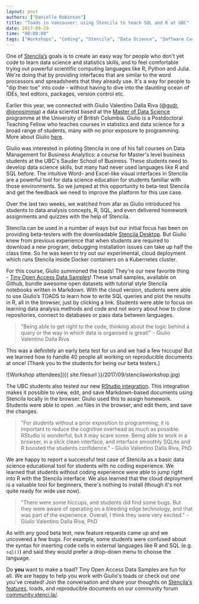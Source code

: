 ```yaml
---
layout: post
authors: ["Danielle Robinson"]
title: "Toads in Vancouver: using Stencila to teach SQL and R at UBC"
date: 2017-09-29
time: "00:00:00"
tags: ["Workshops", "Coding", "Stencila", "Data Science", "Software Carpentry"] 
---
```


One of [Stencila’s](https://stenci.la/) goals is to create an easy way for people who don't yet code to learn 
data science and statistics skills, and to feel comfortable trying out powerful scientific computing languages 
like R, Python and Julia. We're doing that by providing interfaces that are similar to the word processors and 
spreadsheets that they already use. It's a way for people to "dip their toe" into code - without having 
to dive into the daunting ocean of IDEs, text editors, packages, version control etc.

Earlier this year, we connected with Giulio Valentino 
Dalla Riva ([@gvdr](https://github.com/gvdr), [@ipnosimmia](https://twitter.com/ipnosimmia)) a data scientist 
based at the [Master of Data Science](https://masterdatascience.science.ubc.ca) programme at the University of British Columbia. Giulio is a Postdoctoral Teaching Fellow who teaches courses in statistics and data science for a broad range of students, many with no prior exposure to programming. More about Giulio [here](http://gvdallariva.net/about/). 

Giulio was interested in piloting Stencila in one of his fall courses on Data Management for Business Analytics: a 
course for Master's level business students at the UBC's Sauder School of Business. These students need to develop 
data science skills, but many had never used languages like R and SQL before. The intuitive Word- and Excel-like 
visual interfaces in Stencila are a powerful tool for data science education for students familiar with those 
environments. So we jumped at this opportunity to beta-test Stencila and get the feedback we need to improve the 
platform for this use case.

Over the last two weeks, we watched from afar as Giulio introduced his students to data analysis concepts, 
R, SQL, and even delivered homework assignments and quizzes with the help of Stencila.

Stencila can be used in a number of ways but our initial focus has been on providing beta-testers 
with the downloadable [Stencila Desktop](https://github.com/stencila/desktop#readme). But Giulio 
knew from previous experience that when students are required to download a new program, debugging installation 
issues can take up half the class time. So he was keen to try out our experimental, cloud deployment 
which runs Stencila inside Docker containers on a Kubernetes cluster.

For this course, Giulio summoned the toads! They're our new favorite 
thing - [Tiny Open Access Data Samples](https://github.com/gvdr/toads)! These small samples, available on 
Github, bundle awesome open datasets with tutorial style Stencila notebooks written in Markdown. With the 
cloud version, students were able to use Giulio’s TOADS to learn how to write SQL queries and plot the 
results in R, all in the browser, just by clicking a link. Students were able to focus on learning data 
analysis methods and code and not worry about how to clone repositories, connect to databases or pass data 
between languages.

> "Being able to get right to the code, thinking about the logic behind a query or 
the way in which data is organised is great!" - Giulio Valentino Dalla Riva


This was a definitely an early beta test for us and we had a few hiccups! But we learned how to handle 
40 people all working on reproducible documents at once! (Thank you to the students for being our beta testers.) 

![Workshop attendees]({{ site.filesurl }}/2017/09/stencilaworkshop.jpg)

The UBC students also tested our new [RStudio integration](https://github.com/stencila/r/blob/master/getting-started.md). 
This integration makes it possible to view, edit, and save Markdown-based documents using Stencila locally 
in the browser. Giulio used this to assign homework. Students were able to open `.md` files in the browser, and edit them, and save the changes.

> "For students without a prior exposition to programming, it is important to reduce the cognitive overhead as 
much as possible. RStudio is wonderful, but it may scare some. Being able to work in a browser, in a slick clean 
interface, and interface smoothly SQLite and R boosted the students confidence." - Giulio Valentino Dalla Riva, PhD

We are happy to report a successful test case of Stencila as a basic data science educational tool for 
students with no coding experience. We learned that students without coding experience were able to jump 
right into R with the Stencila interface. We also learned that the cloud deployment is a valuable tool for beginners, 
there's nothing to install (though it's not quite ready for wide use now). 

> "There were some hiccups, and students did find some bugs. But they were aware of operating on a bleeding edge 
technology, and that was part of the experience. Overall, I think they were very excited." - Giulio Valentino Dalla Riva, PhD

As with any good beta test, new feature requests came up and we uncovered a few bugs. For example, some students 
were confused about the syntax for inserting code cells in external languages like R and SQL (e.g. `sql()`) and 
said they would prefer a drop-down menu to choose the language.

Do **you** want to make a toad? Tiny Open Access Data Samples are fun for all. We are happy to help you work with 
Giulio's toads or check out one you've created! Join the conversation and share your thoughts 
on [Stencila's features](https://community.stenci.la/t/a-feature-list-for-stencila-sheets/57/1), 
toads, and reproducible documents on our community forum [community.stenci.la/](https://community.stenci.la/).
